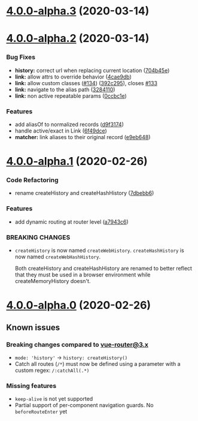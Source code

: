 # [4.0.0-alpha.3](https://github.com/vuejs/vue-router-next/compare/v4.0.0-alpha.2...v4.0.0-alpha.3) (2020-03-14)



# [4.0.0-alpha.2](https://github.com/vuejs/vue-router-next/compare/v4.0.0-alpha.1...v4.0.0-alpha.2) (2020-03-14)


### Bug Fixes

* **history:** correct url when replacing current location ([704b45e](https://github.com/vuejs/vue-router-next/commit/704b45ea52b10099a765c93ced37d03393a72d17))
* **link:** allow attrs to override behavior ([4cae9db](https://github.com/vuejs/vue-router-next/commit/4cae9dbede993a79577691e1df4444a8fe5ca3a0))
* **link:** allow custom classes ([#134](https://github.com/vuejs/vue-router-next/issues/134)) ([392c295](https://github.com/vuejs/vue-router-next/commit/392c295552e5b7dbe1d494c1c3168571e3339153)), closes [#133](https://github.com/vuejs/vue-router-next/issues/133)
* **link:** navigate to the alias path ([3284110](https://github.com/vuejs/vue-router-next/commit/328411079e1aa8a5dc3903ae76a55d634946d9fd))
* **link:** non active repeatable params ([0ccbc1e](https://github.com/vuejs/vue-router-next/commit/0ccbc1e9af07a30a149ab14c007f63cbc35a8126))


### Features

* add aliasOf to normalized records ([d9f3174](https://github.com/vuejs/vue-router-next/commit/d9f31748802c39572254691108b0667cfd40e911))
* handle active/exact in Link ([6f49dce](https://github.com/vuejs/vue-router-next/commit/6f49dcea35a63785ae08d08787913ab8391cae67))
* **matcher:** link aliases to their original record ([e9eb648](https://github.com/vuejs/vue-router-next/commit/e9eb6481e21de61080a96f66fbd8640157d0fd27))



# [4.0.0-alpha.1](https://github.com/vuejs/vue-router-next/compare/v4.0.0-alpha.0...v4.0.0-alpha.1) (2020-02-26)


### Code Refactoring

* rename createHistory and createHashHistory ([7dbebb6](https://github.com/vuejs/vue-router-next/commit/7dbebb6e2d75ab4aa77019712f2ed251ad62464f))


### Features

* add dynamic routing at router level ([a7943c6](https://github.com/vuejs/vue-router-next/commit/a7943c64383bced7ff90ae92c0498827acdb71f6))


### BREAKING CHANGES

* `createHistory` is now named `createWebHistory`.
`createHashHistory` is now named `createWebHashHistory`.

  Both createHistory and createHashHistory are renamed to
  better reflect that they must be used in a browser environment while
  createMemoryHistory doesn't.



# [4.0.0-alpha.0](https://github.com/vuejs/vue-router-next/compare/v0.0.11...v4.0.0-alpha.0) (2020-02-26)

## Known issues

### Breaking changes compared to vue-router@3.x

- `mode: 'history'` -> `history: createHistory()`
- Catch all routes (`/*`) must now be defined using a parameter with a custom regex: `/:catchAll(.*)`

### Missing features

- `keep-alive` is not yet supported
- Partial support of per-component navigation guards. No `beforeRouteEnter` yet
